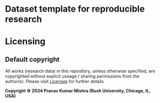 # Dataset template for reproducible research

# Licensing

## Default copyright

All works (research data) in this repository, unless otherwise specified, are copyrighted without explicit useage / sharing permissions from the author(s). Please visit [Licenses](licenses/readme.md) for further details

**Copyright © 2024 Pranav Kumar Mishra (Rush University, Chicago, IL, USA)**
